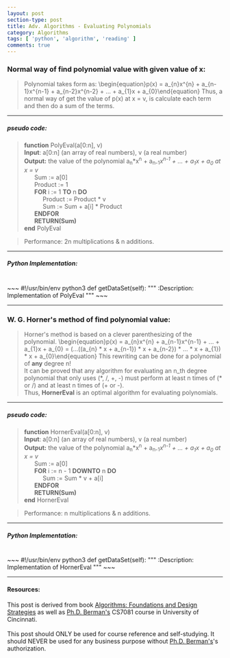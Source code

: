```yaml
---
layout: post
section-type: post
title: Adv. Algorithms - Evaluating Polynomials
category: Algorithms
tags: [ 'python', 'algorithm', 'reading' ]
comments: true
---
```

<head>
<script src='https://cdnjs.cloudflare.com/ajax/libs/mathjax/2.7.5/latest.js?config=TeX-MML-AM_CHTML' async></script>
</head>

### Normal way of find polynomial value with given value of x:
> Polynomial takes form as:
>\begin{equation}p(x) = a_{n}x^{n} + a_{n-1}x^{n-1} + a_{n-2}x^{n-2} + ... + a_{1}x + a_{0}\end{equation}
>Thus, a normal way of get the value of p(x) at x = v, is calculate each term and then do a sum of the terms.<br>

<hr>

##### pseudo code:
>**function** PolyEval(a[0:n], v) <br>
>**Input**: a[0:n] (an array of real numbers), v (a real number) <br>
>**Output:** the value of the polynomial a<sub>n</sub>*x<sup>n</sup> + a<sub>n-1</sub>*x<sup>n-1</sup> + ... + a<sub>1</sub>x + a<sub>0</sub> at x = v*<br>
>&nbsp;&nbsp;&nbsp;&nbsp;&nbsp; Sum := a[0] <br>
>&nbsp;&nbsp;&nbsp;&nbsp;&nbsp; Product := 1 <br>
>&nbsp;&nbsp;&nbsp;&nbsp;&nbsp; **FOR** i := 1 **TO** n **DO**<br>
>&nbsp;&nbsp;&nbsp;&nbsp;&nbsp;&nbsp;&nbsp;&nbsp;&nbsp;&nbsp; Product := Product * v<br>
>&nbsp;&nbsp;&nbsp;&nbsp;&nbsp;&nbsp;&nbsp;&nbsp;&nbsp;&nbsp; Sum := Sum + a[i] * Product<br>
>&nbsp;&nbsp;&nbsp;&nbsp;&nbsp; **ENDFOR**<br>
>&nbsp;&nbsp;&nbsp;&nbsp;&nbsp; **RETURN(Sum)**<br>
**end** PolyEval <br>

>Performance: 2n multiplications & n additions.

<hr>

##### Python Implementation:
<br>
~~~ 
#!/usr/bin/env python3
def getDataSet(self):
        """
        :Description: Implementation of PolyEval
        """
~~~
<br>

<hr>

### W. G. Horner's method of find polynomial value:
> Horner's method is based on a clever parenthesizing of the polynomial.
>\begin{equation}p(x) = a_{n}x^{n} + a_{n-1}x^{n-1} + ... + a_{1}x + a_{0} = (...((a_{n} * x + a_{n-1}) * x + a_{n-2}) * ... * x + a_{1}) * x + a_{0}\end{equation}
>This rewriting can be done for a polynomial of **any** degree n!<br>
>It can be proved that any algorithm for evaluating an n_th degree polynomial that only uses (\*, /, +, -) must perform at least n times of (\* or /) and at least n times of (+ or -).<br>
>Thus, **HornerEval** is an optimal algorithm for evaluating polynomials.

<hr>

##### pseudo code:
>**function** HornerEval(a[0:n], v) <br>
>**Input**: a[0:n] (an array of real numbers), v (a real number) <br>
>**Output:** the value of the polynomial a<sub>n</sub>*x<sup>n</sup> + a<sub>n-1</sub>*x<sup>n-1</sup> + ... + a<sub>1</sub>x + a<sub>0</sub> at x = v*<br>
>&nbsp;&nbsp;&nbsp;&nbsp;&nbsp; Sum := a[0] <br>
>&nbsp;&nbsp;&nbsp;&nbsp;&nbsp; **FOR** i := n - 1 **DOWNTO** n **DO**<br>
>&nbsp;&nbsp;&nbsp;&nbsp;&nbsp;&nbsp;&nbsp;&nbsp;&nbsp;&nbsp; Sum := Sum * v + a[i]<br>
>&nbsp;&nbsp;&nbsp;&nbsp;&nbsp; **ENDFOR**<br>
>&nbsp;&nbsp;&nbsp;&nbsp;&nbsp; **RETURN(Sum)**<br>
**end** HornerEval <br>

>Performance: n multiplications & n additions.


<hr>

##### Python Implementation:
<br>
~~~ 
#!/usr/bin/env python3
def getDataSet(self):
        """
        :Description: Implementation of HornerEval
        """
~~~
<br>

<hr>

#### Resources:
This post is derived from book [Algorithms: Foundations and Design Strategies](https://www.google.com/url?sa=t&rct=j&q=&esrc=s&source=web&cd=1&cad=rja&uact=8&ved=2ahUKEwjXxpDXqZvdAhUF9IMKHd-EBBMQFjAAegQIChAB&url=https%3A%2F%2Fwww.amazon.com%2FAlgorithms-Foundations-Strategies-Kenneth-Berman%2Fdp%2F0692993762&usg=AOvVaw3nkti_AUzVC1V8GF_CMFlH) as well as [Ph.D. Berman's](https://eecs.ceas.uc.edu/~berman/) CS7081 course in University of Cincinnati.
<br><br>
This post should ONLY be used for course reference and self-studying. It should NEVER be used for any business purpose without [Ph.D. Berman's](https://eecs.ceas.uc.edu/~berman/)'s authorization.
<br>
